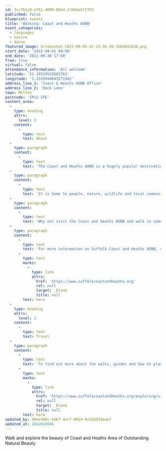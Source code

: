 ```yaml
---
id: 3ccfb1c0-ef61-4099-88e4-1704da5f27d3
published: false
blueprint: events
title: 'Walking: Coast and Heaths AONB'
event_categories:
  - languages
  - nature
  - dance
featured_image: Screenshot-2022-09-01-at-13.56.56-1662041038.png
start_date: '2022-09-01 09:00'
end_date: '2022-09-30 17:00'
free: true
virtual: false
attendance_information: 'All welcome'
latitude: '52.10319555665763'
longitude: '1.3310948043571942'
address_line_1: 'Coast & Heaths AONB Office'
address_line_2: 'Dock Lane'
town: Melton
postcode: 'IP12 1PE'
content_area:
  -
    type: heading
    attrs:
      level: 3
    content:
      -
        type: text
        text: About
  -
    type: paragraph
    content:
      -
        type: text
        text: 'The Coast and Heaths AONB is a hugely popular destination for everything from walking the dog to days at the beach, long distance walks and bird watching.'
  -
    type: paragraph
    content:
      -
        type: text
        text: 'It is home to people, nature, wildlife and local communities, businesses and organisation that all come together to make the area such a special place to live, work and visit.'
  -
    type: paragraph
    content:
      -
        type: text
        text: 'Why not visit the Coast and Heaths AONB and walk in some of the most appealing landscapes; whether it’s a leisurely stroll or keen hiking it really is a fantastic way to really get to know and explore the area at a pace that will help you see wildlife and also boost your health and wellbeing!'
  -
    type: paragraph
    content:
      -
        type: text
        text: 'For more information on Suffolk Coast and Heaths AONB, click '
      -
        type: text
        marks:
          -
            type: link
            attrs:
              href: 'https://www.suffolkcoastandheaths.org'
              rel: null
              target: _blank
              title: null
        text: here
  -
    type: heading
    attrs:
      level: 3
    content:
      -
        type: text
        text: Travel
  -
    type: paragraph
    content:
      -
        type: text
        text: 'To find out more about the walks, guides and how to plan your visit, click '
      -
        type: text
        marks:
          -
            type: link
            attrs:
              href: 'https://www.suffolkcoastandheaths.org/exploring/visitor-guides/walk-guides/'
              rel: null
              target: _blank
              title: null
        text: here
updated_by: d0ee360c-4db7-4ecf-9024-8e35603daaef
updated_at: 1662042846
---
```

Walk and explore the beauty of Coast and Heaths Area of Outstanding Natural Beauty
